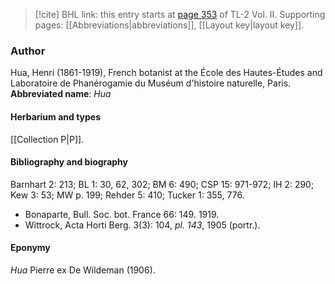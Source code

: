 > [!cite] BHL link: this entry starts at [page 353](https://www.biodiversitylibrary.org/page/33068595) of TL-2 Vol. II.
> Supporting pages: [[Abbreviations|abbreviations]], [[Layout key|layout key]].

### Author

Hua, Henri (1861-1919), French botanist at the École des Hautes-Études and Laboratoire de Phanérogamie du Muséum d'histoire naturelle, Paris. 
**Abbreviated name**: *Hua*

#### Herbarium and types

[[Collection P|P]].

#### Bibliography and biography

Barnhart 2: 213; BL 1: 30, 62, 302; BM 6: 490; CSP 15: 971-972; IH 2: 290; Kew 3: 53; MW p. 199; Rehder 5: 410; Tucker 1: 355, 776.
- Bonaparte, Bull. Soc. bot. France 66: 149. 1919.
- Wittrock, Acta Horti Berg. 3(3): 104, *pl. 143*, 1905 (portr.).

#### Eponymy

*Hua* Pierre ex De Wildeman (1906).

